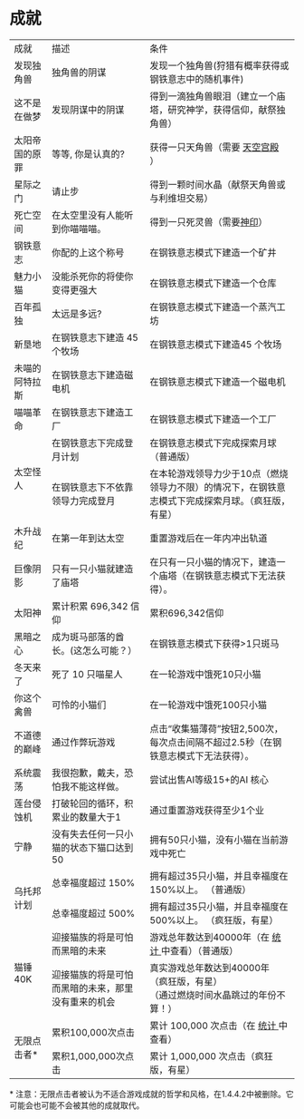 # 成就
<table class="wikitable">
	<tbody>
		<tr>
			<td class="em" style="text-align: left; ">
						成就
			</td>
			<td class="em" style="text-align: left; ">
						描述
			</td>
			<td class="em" style="text-align: left; ">
						条件
			</td>
		</tr>
		<tr>
			<td style="text-align: left; ">
						发现独角兽
			</td>
			<td style="text-align: left; ">
						独角兽的阴谋
			</td>
			<td style="text-align: left; ">
						发现一个独角兽(狩猎有概率获得或钢铁意志中的随机事件)
			</td>
		</tr>
		<tr>
			<td style="text-align: left; ">
						这不是在做梦
			</td>
			<td style="text-align: left; ">
						发现阴谋中的阴谋
			</td>
			<td style="text-align: left; ">
						得到一滴独角兽眼泪（建立一个庙塔，研究神学，获得信仰，献祭独角兽）
			</td>
		</tr>
		<tr>
			<td style="text-align: left; ">
						太阳帝国的原罪
			</td>
			<td style="text-align: left; ">
						等等, 你是认真的?
			</td>
			<td style="text-align: left; ">
						获得一只天角兽（需要
				<a href="?file=001-猫咪百科/06-宗教/001-庙塔#天空宫殿">
							天空宫殿
				</a>
						）
			</td>
		</tr>
		<tr>
			<td style="text-align: left; ">
						星际之门
			</td>
			<td style="text-align: left; ">
						请止步
			</td>
			<td style="text-align: left; ">
						得到一颗时间水晶（献祭天角兽或与利维坦交易）
			</td>
		</tr>
		<tr>
			<td style="text-align: left; ">
						死亡空间
			</td>
			<td style="text-align: left; ">
						在太空里没有人能听到你喵喵喵。
			</td>
			<td style="text-align: left; ">
						得到一只死灵兽（需要<a href="?file=001-猫咪百科/06-宗教/001-庙塔#神印">神印</a>）
			</td>
		</tr>
		<tr>
			<td style="text-align: left; ">
						钢铁意志
			</td>
			<td style="text-align: left; ">
						你配的上这个称号
			</td>
			<td style="text-align: left; ">
						在钢铁意志模式下建造一个矿井
			</td>
		</tr>
		<tr>
			<td style="text-align: left; ">
						魅力小猫
			</td>
			<td style="text-align: left; ">
						没能杀死你的将使你变得更强大
			</td>
			<td style="text-align: left; ">
						在钢铁意志模式下建造一个仓库
			</td>
		</tr>
		<tr>
			<td style="text-align: left; ">
						百年孤独
			</td>
			<td style="text-align: left; ">
						太远是多远?
			</td>
			<td style="text-align: left; ">
						在钢铁意志模式下建造一个蒸汽工坊
			</td>
		</tr>
		<tr>
			<td style="text-align: left; ">
						新垦地
			</td>
			<td style="text-align: left; ">
						在钢铁意志下建造 45 个牧场
			</td>
			<td style="text-align: left; ">
						在钢铁意志模式下建造45 个牧场
			</td>
		</tr>
		<tr>
			<td style="text-align: left; ">
						未喵的阿特拉斯
			</td>
			<td style="text-align: left; ">
						在钢铁意志下建造磁电机
			</td>
			<td style="text-align: left; ">
						在钢铁意志模式下建造一个磁电机
			</td>
		</tr>
		<tr>
			<td style="text-align: left; ">
						喵喵革命
			</td>
			<td style="text-align: left; ">
						在钢铁意志下建造工厂
			</td>
			<td style="text-align: left; ">
						在钢铁意志模式下建造一个工厂
			</td>
		</tr>
		<tr>
			<td rowspan="2" style="text-align: left; ">
						太空怪人
			</td>
			<td style="text-align: left; ">
						在钢铁意志下完成登月计划
			</td>
			<td style="text-align: left; ">
						在钢铁意志模式下完成探索月球（普通版）
			</td>
		</tr>
		<tr>
			<td style="text-align: left; ">
						在钢铁意志下不依靠领导力完成登月
			</td>
			<td style="text-align: left; ">
						在本轮游戏领导力少于10点（燃烧领导力不限）的情况下，在钢铁意志模式下完成探索月球。（疯狂版，有星）
			</td>
		</tr>
		<tr>
			<td style="text-align: left; ">
						木升战纪
			</td>
			<td style="text-align: left; ">
						在第一年到达太空
			</td>
			<td style="text-align: left; ">
						重置游戏后在一年内冲出轨道
			</td>
		</tr>
		<tr>
			<td style="text-align: left; ">
						巨像阴影
			</td>
			<td style="text-align: left; ">
						只有一只小猫就建造了庙塔
			</td>
			<td style="text-align: left; ">
						在只有一只小猫的情况下，建造一个庙塔（在钢铁意志模式下无法获得）。
			</td>
		</tr>
		<tr>
			<td style="text-align: left; ">
						太阳神
			</td>
			<td style="text-align: left; ">
						累计积累 696,342 信仰
			</td>
			<td style="text-align: left; ">
						累积696,342信仰
			</td>
		</tr>
		<tr>
			<td style="text-align: left; ">
						黑暗之心
			</td>
			<td style="text-align: left; ">
						成为斑马部落的酋长。(这怎么可能？）
			</td>
			<td style="text-align: left; ">
						在钢铁意志模式下获得>1只斑马
			</td>
		</tr>
		<tr>
			<td style="text-align: left; ">
						冬天来了
			</td>
			<td style="text-align: left; ">
						死了 10 只喵星人
			</td>
			<td style="text-align: left; ">
						在一轮游戏中饿死10只小猫
			</td>
		</tr>
		<tr>
			<td style="text-align: left; ">
						你这个禽兽
			</td>
			<td style="text-align: left; ">
						可怜的小猫们
			</td>
			<td style="text-align: left; ">
						在一轮游戏中饿死100只小猫
			</td>
		</tr>
		<tr>
			<td style="text-align: left; ">
						不道德的巅峰
			</td>
			<td style="text-align: left; ">
						通过作弊玩游戏
			</td>
			<td style="text-align: left; ">
						点击“收集猫薄荷”按钮2,500次，每次点击间隔不超过2.5秒（在钢铁意志模式下无法获得）。
			</td>
		</tr>
		<tr>
			<td style="text-align: left; ">
						系统震荡
			</td>
			<td style="text-align: left; ">
						我很抱歉，戴夫，恐怕我不能这样做。
			</td>
			<td style="text-align: left; ">
						尝试出售AI等级15+的AI 核心
			</td>
		</tr>
		<tr>
			<td style="text-align: left; ">
						莲台侵蚀机
			</td>
			<td style="text-align: left; ">
						打破轮回的循环，积累业的数量大于1
			</td>
			<td style="text-align: left; ">
						通过重置游戏获得至少1个业
			</td>
		</tr>
		<tr>
			<td style="text-align: left; ">
						宁静
			</td>
			<td style="text-align: left; ">
						没有失去任何一只小猫的状态下猫口达到 50
			</td>
			<td style="text-align: left; ">
						拥有50只小猫，没有小猫在当前游戏中死亡
			</td>
		</tr>
		<tr>
			<td rowspan="2" style="text-align: left; ">
						乌托邦计划
			</td>
			<td style="text-align: left; ">
						总幸福度超过 150%
			</td>
			<td style="text-align: left; ">
						拥有超过35只小猫，并且幸福度在150%以上。
						（普通版）
			</td>
		</tr>
		<tr>
			<td style="text-align: left; ">
						总幸福度超过 500%
			</td>
			<td style="text-align: left; ">
						拥有超过35只小猫，并且幸福度在500%以上。
						（疯狂版，有星）
			</td>
		</tr>
		<tr>
			<td rowspan="2" style="text-align: left; ">
						猫锤 40K
			</td>
			<td style="text-align: left; ">
						迎接猫族的将是可怕而黑暗的未来
			</td>
			<td style="text-align: left; ">
						游戏总年数达到40000年（在
				<a href="?file=001-猫咪百科/10-统计">
							统计
				</a>
						中查看）（普通版）
			</td>
		</tr>
		<tr>
			<td style="text-align: left; ">
					迎接猫族的将是可怕而黑暗的未来，那里没有重来的机会
			</td>
			<td style="text-align: left; ">
						真实游戏总年数达到40000年
						（疯狂版，有星）
				<br style="clear:both">
						（通过燃烧时间水晶跳过的年份不算！）
			</td>
		</tr>
		<tr>
			<td rowspan="2" style="text-align: left; ">
						无限点击者*
			</td>
			<td style="text-align: left; ">
						累积100,000次点击
			</td>
			<td style="text-align: left; ">
						累计 100,000 次点击（在
				<a href="?file=001-猫咪百科/10-统计">
							统计
				</a> 中查看）
			</td>
		</tr>
		<tr>
			<td style="text-align: left; ">
						累积1,000,000次点击
			</td>
			<td style="text-align: left; ">
						累计 1,000,000 次点击（疯狂版，有星）
			</td>
		</tr>
	</tbody>
</table>
* 注意：无限点击者被认为不适合游戏成就的哲学和风格，在1.4.4.2中被删除。它可能会也可能不会被其他的成就取代。
